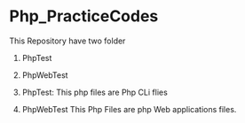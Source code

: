 # Php_PracticeCodes

This Repository have two folder

  1. PhpTest
  2. PhpWebTest
  
  1. PhpTest:
       This php files are Php CLi flies
       
  2. PhpWebTest
      This Php Files are php Web applications  files.
